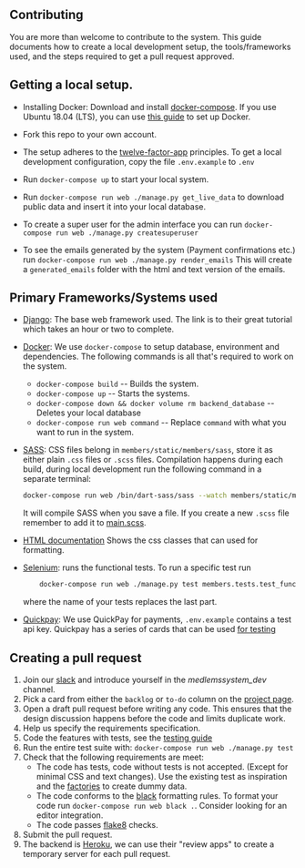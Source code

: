 ## Contributing

You are more than welcome to contribute to the system. This guide documents how to create a local development setup, the tools/frameworks used, and the steps required to get a pull request approved.

## Getting a local setup.

-   Installing Docker: Download and install [docker-compose][docker-guide]. If
    you use Ubuntu 18.04 (LTS), you can use [this guide][docker-ubuntu-guide] to
    set up Docker.

-   Fork this repo to your own account.

-   The setup adheres to the [twelve-factor-app][12f] principles. To get a
    local development configuration, copy the file `.env.example` to `.env`

-   Run `docker-compose up` to start your local system.

-   Run `docker-compose run web ./manage.py get_live_data` to download public
    data and insert it into your local database.

-   To create a super user for the admin interface you can run
    `docker-compose run web ./manage.py createsuperuser`

-   To see the emails generated by the system (Payment confirmations etc.) run
    `docker-compose run web ./manage.py render_emails`
    This will create a `generated_emails` folder with the html and text version
    of the emails.

## Primary Frameworks/Systems used

-   [Django][django]: The base web framework used. The link is to their great
    tutorial which takes an hour or two to complete.
-   [Docker][docker-tutorial]: We use `docker-compose` to setup database,
    environment and dependencies. The following commands is all that's required
    to work on the system.

    -   `docker-compose build` -- Builds the system.
    -   `docker-compose up` -- Starts the systems.
    -   `docker-compose down && docker volume rm backend_database`
        \-- Deletes your local database
    -   `docker-compose run web command` -- Replace `command` with what you want
        to run in the system.

-   [SASS][sass]: CSS files belong in `members/static/members/sass`,
    store it as either plain `.css` files or `.scss` files.
    Compilation happens during each build, during local development run the
    following command in a separate terminal:

    ```bash
    docker-compose run web /bin/dart-sass/sass --watch members/static/members/sass/main.scss members/static/members/css/main.css
    ```

    It will compile SASS when you save a file.
    If you create a new `.scss` file remember to add it to [main.scss][main.scss].

-   [HTML documentation][html_docs] Shows the css classes that can used for
    formatting.

-   [Selenium][selenium]: runs the functional tests. To run a specific test run

    ```bash
        docker-compose run web ./manage.py test members.tests.test_functional.test_create_family
    ```

    where the name of your tests replaces the last part.

-   [Quickpay][quickpay]: We use QuickPay for payments, `.env.example`
    contains a test api key. Quickpay has a series of cards that can be used
    [for testing][quickpay_cards]

## Creating a pull request

1.  Join our [slack][slackinvite] and introduce yourself in the _medlemssystem_dev_ channel.
2.  Pick a card from either the `backlog` or `to-do` column on the
    [project page][project-link].
3.  Open a draft pull request before writing any code. This ensures that the design
    discussion happens before the code and limits duplicate work.
4.  Help us specify the requirements specification.
5.  Code the features with tests, see the [testing guide][test_guide]
6.  Run the entire test suite with: `docker-compose run web ./manage.py test`
7.  Check that the following requirements are meet:
    -   The code has tests, code without tests is not accepted. (Except for
        minimal CSS and text changes). Use the existing test as inspiration and
        the [factories][factories] to create dummy data.
    -   The code conforms to the [black][black] formatting rules. To format your
        code run `docker-compose run web black .`. Consider looking for an
        editor integration.
    -   The code passes [flake8][flake8] checks.
8.  Submit the pull request.
9.  The backend is [Heroku][heroku], we can use their "review apps" to create
    a temporary server for each pull request.

[test_guide]: https://github.com/CodingPirates/forenings_medlemmer/wiki/Writing-tests

[heroku]: https://heroku.com

[docker-guide]: https://docs.docker.com/compose/install/

[docker-tutorial]: https://docker-curriculum.com

[docker-ubuntu-guide]: https://www.digitalocean.com/community/tutorials/how-to-install-and-use-docker-on-ubuntu-18-04

[flake8]: https://flake8.pycqa.org/en/latest/

[project-link]: https://github.com/CodingPirates/forenings_medlemmer/projects/2

[sass]: https://sass-lang.com

[slackinvite]: https://slackinvite.codingpirates.dk

[12f]: https://12factor.net

[django]: https://docs.djangoproject.com/en/3.0/intro/tutorial01/

[black]: https://black.readthedocs.io/en/stable/

[factories]: https://github.com/CodingPirates/forenings_medlemmer/blob/master/members/tests/factories.py

[selenium]: https://www.selenium.dev

[main.scss]: https://github.com/CodingPirates/forenings_medlemmer/blob/master/members/static/members/sass/main.scss

[html_docs]: https://github.com/CodingPirates/forenings_medlemmer/wiki/HTML-formatting

[quickpay]: https://learn.quickpay.net/tech-talk/api/

[quickpay_cards]: https://learn.quickpay.net/tech-talk/appendixes/test/
